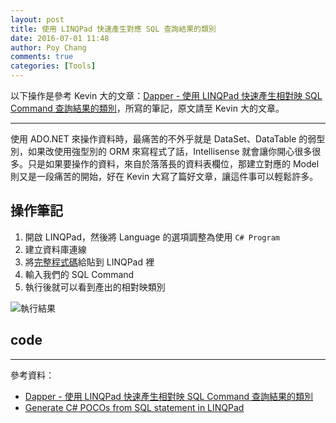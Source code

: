 ```yaml
---
layout: post
title: 使用 LINQPad 快速產生對應 SQL 查詢結果的類別
date: 2016-07-01 11:48
author: Poy Chang
comments: true
categories: [Tools]
---
```

以下操作是參考 Kevin 大的文章：[Dapper - 使用 LINQPad 快速產生相對映 SQL Command 查詢結果的類別](http://kevintsengtw.blogspot.tw/2015/10/dapper-linqpad-sql-command.html)，所寫的筆記，原文請至 Kevin 大的文章。

----------

使用 ADO.NET 來操作資料時，最痛苦的不外乎就是 DataSet、DataTable 的弱型別，如果改使用強型別的 ORM 來寫程式了話，Intellisense 就會讓你開心很多很多。只是如果要操作的資料，來自於落落長的資料表欄位，那建立對應的 Model 則又是一段痛苦的開始，好在 Kevin 大寫了篇好文章，讓這件事可以輕鬆許多。

## 操作筆記

1. 開啟 LINQPad，然後將 Language 的選項調整為使用 `C# Program`
2. 建立資料庫連線
3. 將[完整程式碼](#code)給貼到 LINQPad 裡
4. 輸入我們的 SQL Command
5. 執行後就可以看到產出的相對映類別

![執行結果](http://i.imgur.com/f4ziPc1.png)

## code

<script src="https://gist.github.com/poychang/945448b1ce77873608f649d256648bb1.js"></script>

----------

參考資料：

* [Dapper - 使用 LINQPad 快速產生相對映 SQL Command 查詢結果的類別](http://kevintsengtw.blogspot.tw/2015/10/dapper-linqpad-sql-command.html)
* [Generate C# POCOs from SQL statement in LINQPad](http://www.necronet.org/archive/2012/10/09/generate-c-pocos-from-sql-statement-in-linqpad.aspx/)